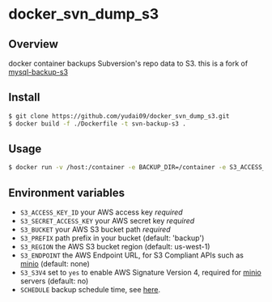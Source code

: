 # docker_svn_dump_s3

## Overview
docker container backups Subversion's repo data to S3. 
this is a fork of [mysql-backup-s3](https://github.com/schickling/dockerfiles/tree/master/mysql-backup-s3)

## Install
```sh
$ git clone https://github.com/yudai09/docker_svn_dump_s3.git
$ docker build -f ./Dockerfile -t svn-backup-s3 .
```

## Usage

```sh
$ docker run -v /host:/container -e BACKUP_DIR=/container -e S3_ACCESS_KEY_ID=key -e S3_SECRET_ACCESS_KEY=secret -e S3_BUCKET=my-bucket -e S3_PREFIX=backup -e S3_ENDPOINT=cloud-endpoint svn-backup-s3
```

## Environment variables

* `S3_ACCESS_KEY_ID` your AWS access key *required*
* `S3_SECRET_ACCESS_KEY` your AWS secret key *required*
* `S3_BUCKET` your AWS S3 bucket path *required*
* `S3_PREFIX` path prefix in your bucket (default: 'backup')
* `S3_REGION` the AWS S3 bucket region (default: us-west-1)
* `S3_ENDPOINT` the AWS Endpoint URL, for S3 Compliant APIs such as [minio](https://minio.io) (default: none)
* `S3_S3V4` set to `yes` to enable AWS Signature Version 4, required for [minio](https://minio.io) servers (default: no)
* `SCHEDULE` backup schedule time, see [here](http://godoc.org/github.com/robfig/cron#hdr-Predefined_schedules).


